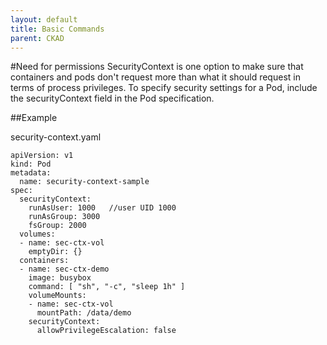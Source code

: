```yaml
---
layout: default
title: Basic Commands
parent: CKAD
---
```

#Need for permissions
 SecurityContext is one option to make sure that containers and pods don't request more than what it should request in terms of process privileges.
To specify security settings for a Pod, include the securityContext field in the Pod specification. 

##Example

security-context.yaml

```
apiVersion: v1
kind: Pod
metadata:
  name: security-context-sample
spec:
  securityContext:
    runAsUser: 1000   //user UID 1000
    runAsGroup: 3000
    fsGroup: 2000
  volumes:
  - name: sec-ctx-vol
    emptyDir: {}
  containers:
  - name: sec-ctx-demo
    image: busybox
    command: [ "sh", "-c", "sleep 1h" ]
    volumeMounts:
    - name: sec-ctx-vol
      mountPath: /data/demo
    securityContext:
      allowPrivilegeEscalation: false
```
